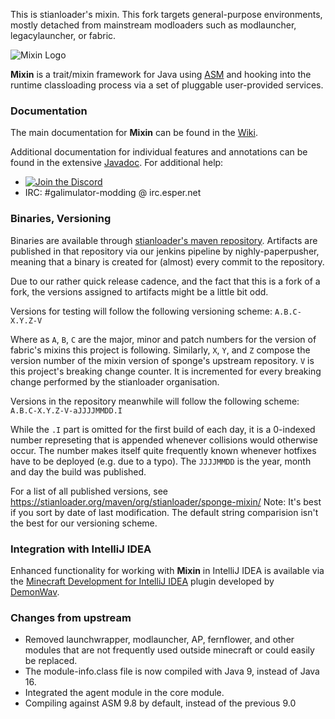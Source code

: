This is stianloader's mixin. This fork targets general-purpose environments,
mostly detached from mainstream modloaders such as modlauncher, legacylauncher,
or fabric.

![Mixin Logo](docs/javadoc/resources/logo.png?raw=true)

**Mixin** is a trait/mixin framework for Java using [ASM](https://asm.ow2.io/)
and hooking into the runtime classloading process via a set of pluggable
user-provided services.

### Documentation

The main documentation for **Mixin** can be found in the
[Wiki](https://github.com/SpongePowered/Mixin/wiki).

Additional documentation for individual features and annotations can be found in
the extensive [Javadoc](http://jenkins.liteloader.com/job/Mixin/javadoc/). For
additional help:

- [![Join the Discord](https://discordapp.com/api/guilds/868569240398082068/widget.png?style=banner2)](https://discord.gg/CjnPMxsAX6)
- IRC: #galimulator-modding @ irc.esper.net

### Binaries, Versioning

Binaries are available through [stianloader's maven repository](https://stianloader.org/maven).
Artifacts are published in that repository via our jenkins pipeline by nighly-paperpusher,
meaning that a binary is created for (almost) every commit to the repository.

Due to our rather quick release cadence, and the fact that this is a fork of a fork, the
versions assigned to artifacts might be a little bit odd.

Versions for testing will follow the following versioning scheme:
`A.B.C-X.Y.Z-V`

Where as `A`, `B`, `C` are the major, minor and patch numbers for the version of fabric's mixins
this project is following. Similarly, `X`, `Y`, and `Z` compose the version number of the mixin
version of sponge's upstream repository. `V` is this project's breaking change counter. It is
incremented for every breaking change performed by the stianloader organisation.

Versions in the repository meanwhile will follow the following scheme:
`A.B.C-X.Y.Z-V-aJJJJMMDD.I`

While the `.I` part is omitted for the first build of each day, it is a 0-indexed number
represeting that is appended whenever collisions would otherwise occur. The number makes
itself quite frequently known whenever hotfixes have to be deployed (e.g. due to a typo).
The `JJJJMMDD` is the year, month and day the build was published.

For a list of all published versions, see https://stianloader.org/maven/org/stianloader/sponge-mixin/
Note: It's best if you sort by date of last modification. The default string comparision isn't the best
for our versioning scheme.

### Integration with IntelliJ IDEA

Enhanced functionality for working with **Mixin** in IntelliJ IDEA is available
via the [Minecraft Development for IntelliJ IDEA](https://plugins.jetbrains.com/idea/plugin/8327)
plugin developed by [DemonWav](https://github.com/demonwav).  

### Changes from upstream

- Removed launchwrapper, modlauncher, AP, fernflower, and other modules that are not frequently
used outside minecraft or could easily be replaced.
- The module-info.class file is now compiled with Java 9, instead of Java 16.
- Integrated the agent module in the core module.
- Compiling against ASM 9.8 by default, instead of the previous 9.0
